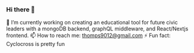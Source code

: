 ### Hi there 👋
 🔭 I’m currently working on creating an educational tool for future civic leaders with a mongoDB backend, graphQL middleware, and React/Nextjs frontend.
 📫 How to reach me: thomps9012@gmail.com
 ⚡ Fun fact: Cyclocross is pretty fun
<!--
**thomps9012/thomps9012** is a ✨ _special_ ✨ repository because its `README.md` (this file) appears on your GitHub profile.

Here are some ideas to get you started:
banner / header image
🦣 Convice me: Typescript isn't the bees knees
- 🌱 I’m currently learning TypeScript
- 👯 I’m looking to collaborate on open source awesomeness
- 🤔 I’m looking for help with ...
- 💬 Ask me about ...
- 😄 Pronouns: ...
-->
